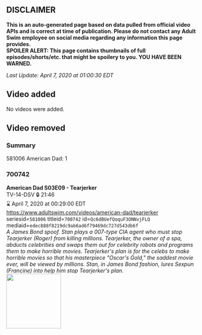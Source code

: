 ## DISCLAIMER
**This is an auto-generated page based on data pulled from official video APIs and is correct at time of publication. Please do not contact any Adult Swim employee on social media regarding any information this page provides.**  
**SPOILER ALERT: This page contains thumbnails of full episodes/shorts/etc. that might be spoilery to you. YOU HAVE BEEN WARNED.**  

_Last Update: April 7, 2020 at 01:00:30 EDT_
## Video added
No videos were added.  
## Video removed
### Summary
581006 American Dad: 1  
### 700742
**American Dad S03E09 - Tearjerker**  
TV-14-DSV 🔒 21:46  
⌛ April 7, 2020 at 00:29:00 EDT  
https://www.adultswim.com/videos/american-dad/tearjerker  
seriesid=`581006` titleid=`700742` id=`Qc6dBUefQoquF3ONNvjFLQ` mediaid=`edec888f8219dc9ab6ad6f79469dc727d543db6f`  
_A James Bond spoof. Stan plays a 007-type CIA agent who must stop Tearjerker (Roger) from killing millions. Tearjerker, the owner of a spa, abducts celebrities and swaps them out for celebrity robots and programs them to make horrible movies. Tearjerker's plan is for the celebs to make horrible movies so that his masterpiece "Oscar's Gold," the saddest movie ever, will be viewed by millions. Stan, in James Bond fashion, lures Sexpun (Francine) into help him stop Tearjerker's plan._  
<a href="https://i.cdn.turner.com/adultswim/big/image-upload/thumbnails/thumb-2_image-151994034933016.jpg"><img src="https://i.cdn.turner.com/adultswim/big/image-upload/thumbnails/thumb-2_image-151994034933016.jpg" height="144px" /></a>
